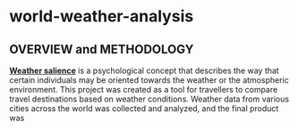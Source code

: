 # world-weather-analysis

## OVERVIEW and METHODOLOGY

[**Weather salience**](https://journals.ametsoc.org/view/journals/bams/90/12/2009bams2794_1.xml) is a psychological concept that describes the way that certain individuals may be oriented towards the weather or the atmospheric environment. This project was created as a tool for travellers to compare travel destinations based on weather conditions. Weather data from various cities across the world was collected and analyzed, and the final product was 
